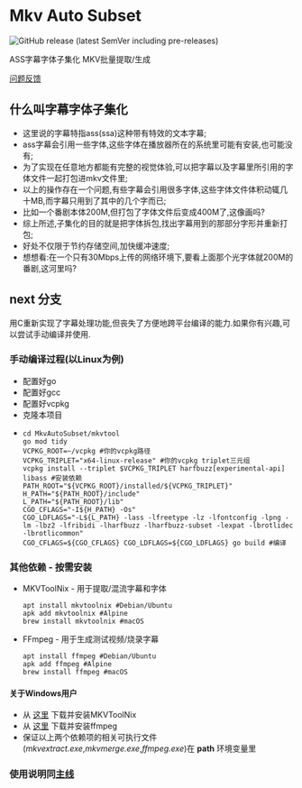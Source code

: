 # Mkv Auto Subset

![GitHub release (latest SemVer including pre-releases)](https://img.shields.io/github/v/release/MkvAutoSubset/MkvAutoSubset?include_prereleases)

ASS字幕字体子集化 MKV批量提取/生成

[问题反馈](https://bbs.acgrip.com/thread-9070-13-1.html)

## 什么叫字幕字体子集化
- 这里说的字幕特指ass(ssa)这种带有特效的文本字幕;
- ass字幕会引用一些字体,这些字体在播放器所在的系统里可能有安装,也可能没有;
- 为了实现在任意地方都能有完整的视觉体验,可以把字幕以及字幕里所引用的字体文件一起打包进mkv文件里;
- 以上的操作存在一个问题,有些字幕会引用很多字体,这些字体文件体积动辄几十MB,而字幕只用到了其中的几个字而已;
- 比如一个番剧本体200M,但打包了字体文件后变成400M了,这像画吗?
- 综上所述,子集化的目的就是把字体拆包,找出字幕用到的那部分字形并重新打包;
- 好处不仅限于节约存储空间,加快缓冲速度;
- 想想看:在一个只有30Mbps上传的网络环境下,要看上面那个光字体就200M的番剧,这河里吗?

## next 分支
用C重新实现了字幕处理功能,但丧失了方便地跨平台编译的能力.如果你有兴趣,可以尝试手动编译并使用.

### 手动编译过程(以Linux为例)
- 配置好go
- 配置好gcc
- 配置好vcpkg
- 克隆本项目
- ```shell
  cd MkvAutoSubset/mkvtool
  go mod tidy
  VCPKG_ROOT=~/vcpkg #你的vcpkg路径
  VCPKG_TRIPLET="x64-linux-release" #你的vcpkg triplet三元组
  vcpkg install --triplet $VCPKG_TRIPLET harfbuzz[experimental-api] libass #安装依赖
  PATH_ROOT="${VCPKG_ROOT}/installed/${VCPKG_TRIPLET}"
  H_PATH="${PATH_ROOT}/include"
  L_PATH="${PATH_ROOT}/lib"
  CGO_CFLAGS="-I${H_PATH} -Os"
  CGO_LDFLAGS="-L${L_PATH} -lass -lfreetype -lz -lfontconfig -lpng -lm -lbz2 -lfribidi -lharfbuzz -lharfbuzz-subset -lexpat -lbrotlidec -lbrotlicommon"
  CGO_CFLAGS=${CGO_CFLAGS} CGO_LDFLAGS=${CGO_LDFLAGS} go build #编译
  ```

### 其他依赖 - 按需安装

- MKVToolNix - 用于提取/混流字幕和字体
  ```shell
  apt install mkvtoolnix #Debian/Ubuntu
  apk add mkvtoolnix #Alpine
  brew install mkvtoolnix #macOS
  ```
- FFmpeg - 用于生成测试视频/烧录字幕
  ```shell
  apt install ffmpeg #Debian/Ubuntu
  apk add ffmpeg #Alpine
  brew install ffmpeg #macOS
  ```

#### 关于Windows用户

- 从 [这里](https://www.fosshub.com/MKVToolNix.html) 下载并安装MKVToolNix
- 从 [这里](https://ffmpeg.org/download.html) 下载并安装ffmpeg
- 保证以上两个依赖项的相关可执行文件(_mkvextract.exe_,_mkvmerge.exe_,_ffmpeg.exe_)在 **path** 环境变量里

### 使用说明同[主线](https://github.com/MkvAutoSubset/MkvAutoSubset?tab=readme-ov-file#%E4%B8%80%E9%83%A8%E5%88%86%E4%B8%AD%E6%96%87%E4%BD%BF%E7%94%A8%E8%AF%B4%E6%98%8E%E8%8B%B1%E6%96%87%E5%AE%8C%E6%95%B4%E7%89%88)
